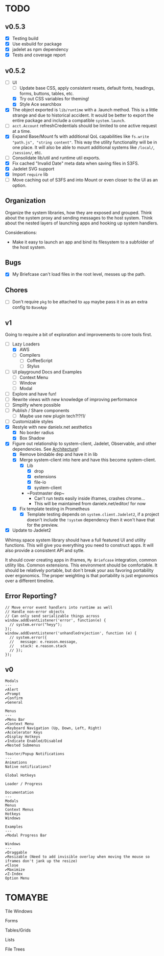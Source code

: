 TODO
====

## v0.5.3

- [x] Testing build
- [x] Use esbuild for package
- [x] jadelet as npm dependency
- [x] Tests and coverage report

## v0.5.2

- [ ] UI
  - [ ] Update base CSS, apply consistent resets, default fonts, headings,
forms, buttons, tables, etc.
  - [x] Try out CSS variables for theming!
  - [x] Style Ace searchbox
- [x] The object exported is `lib/runtime` with a .launch method. This is a
  little strange and due to historical accident. It would be better to export
  the entire package and include a compatible `system.launch`.
- [ ] `acct.Account` refreshCredentials should be limited to one active request
at a time.
- [x] Expand Base/Mount fs with additional QoL capabilities like
  `fs.write "path.js", "string content"`. This way the utility functionality
  will be in one place. It will also be able to mount additional systems like
  `/local/`, `/session/`, etc.
- [ ] Consolidate lib/util and runtime util exports.
- [x] Fix cached "Invalid Date" meta data when saving files in S3FS.
- [x] Jadelet SVG support
- [x] Import `require` lib
- [ ] Move caching out of S3FS and into Mount or even closer to the UI as an
option.

Organization
------------

Organize the system libraries, how they are exposed and grouped. Think about
the system proxy and sending messages to the host system. Think about the
nested layers of launching apps and hooking up system handlers.

Considerations:

- Make it easy to launch an app and bind its filesystem to a subfolder of the
host system.

Bugs
----

- [x] My Briefcase can't load files in the root level, messes up the path.

Chores
------

- [ ] Don't require `pkg` to be attached to `app` maybe pass it in as an extra
  config to `BaseApp`

v1
---

Going to require a bit of exploration and improvements to core tools first.

- [ ] Lazy Loaders
  - [x] AWS
  - [ ] Compilers
    - [ ] CoffeeScript
    - [ ] Stylus
- [ ] UI playground Docs and Examples
  - [ ] Context Menu
  - [ ] Window
  - [ ] Modal
- [ ] Explore and have fun!
- [ ] Rewrite views with new knowledge of improving performance
- [ ] Simplify where possible
- [ ] Publish / Share components
  - [ ] Maybe use new plugin tech?!?!1/
- [ ] Customizable styles
- [x] Restyle with new danielx.net aesthetics
  - [x] No border radius
  - [x] Box Shadow
- [x] Figure out relationship to system-client, Jadelet, Observable, and other
dependencies. See [Architecture](https://danielx.net/wiki/architecture.html)!
  - [x] Remove bindable dep and have it in lib
  - [x] Merge system-client into here and have this become system-client.
    - [x] Lib
      - [x] drop
      - [x] extensions
      - [x] file-io
      - [x] system-client
    - ~Postmaster dep~
      - Can't run tests easily inside iframes, crashes chrome...
      - This will be maintained from danielx.net/editor/ for now
  - [x] Fix template testing in Prometheus
    - [x] Template testing depends on `system.client.Jadelet2`, if a project
    doesn't include the `!system` dependency then it won't have that for the
    preview.
- [x] Update to Jadelet2

Whimsy.space system library should have a full featured UI and utility
functions. This will give you everything you need to construct apps. It will
also provide a consistent API and sytle.

It should cover creating apps in iframes, `My Briefcase` integration, common
utility libs. Common extensions. This environment should be comfortable. It
should be relatively portable, but don't break your ass favoring portability
over ergonomics. The proper weighting is that portability is just ergonomics
over a different timeline.

Error Reporting?
------

```
// Move error event handlers into runtime as well
// Handle non-error objects
// Can only send serializable things across
window.addEventListener('error', function(e) {
  // system.error("heyy");
});
window.addEventListener('unhandledrejection', function (e) {
  // system.error({
  //   message: e.reason.message,
  //   stack: e.reason.stack
  // });
});
```

v0
---

    Modals
    ---
    ✔️Alert
    ✔️Prompt
    ✔Confirm
    ✔General

    Menus
    ---
    ✔️Menu Bar
    ✔️Context Menu
    ✔️Keyboard Navigation (Up, Down, Left, Right)
    ✔️Accelerator Keys
    ✔️Display Hotkeys
    ✔️Indicate Enabled/Disabled
    ✔️Nested Submenus

    Toaster/Popup Notifications
    ---
    Animations
    Native notifications?

    Global Hotkeys

    Loader / Progress

    Documentation
    ---
    Modals
    Menus
    Context Menus
    Hotkeys
    Windows

    Examples
    ---
    ✔Modal Progress Bar

    Windows
    ---
    ✔Draggable
    ✔Resizable (Need to add invisible overlay when moving the mouse so iframes don't jank up the resize)
    ✔Close
    ✔Maximize
    ✔Z-Index
    Option Menu

TOMAYBE
=======

Tile Windows

Forms

Tables/Grids

Lists

File Trees
